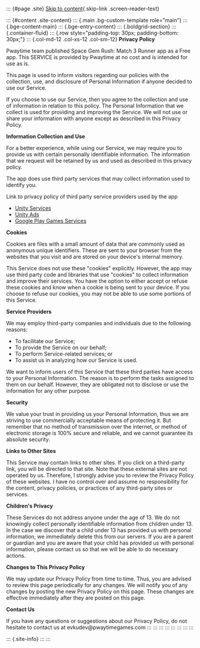 ::: {#page .site}
[Skip to
content](https://www.pwaytimegames.com/privacy_spaceminer/#content){.skip-link
.screen-reader-text}

::: {#content .site-content}
::: {.main .bg-custom-template role="main"}
::: {.bge-content-main}
::: {.bge-entry-content}
::: {.boldgrid-section}
::: {.container-fluid}
::: {.row style="padding-top: 30px; padding-bottom: 30px;"}
::: {.col-md-12 .col-xs-12 .col-sm-12}
**Privacy Policy**

Pwaytime team published Space Gem Rush: Match 3 Runner app as a Free
app. This SERVICE is provided by Pwaytime at no cost and is intended for
use as is.

This page is used to inform visitors regarding our policies with the
collection, use, and disclosure of Personal Information if anyone
decided to use our Service.

If you choose to use our Service, then you agree to the collection and
use of information in relation to this policy. The Personal Information
that we collect is used for providing and improving the Service. We will
not use or share your information with anyone except as described in
this Privacy Policy.

**Information Collection and Use**

For a better experience, while using our Service, we may require you to
provide us with certain personally identifiable information. The
information that we request will be retained by us and used as described
in this privacy policy.

The app does use third party services that may collect information used
to identify you.

<div>

Link to privacy policy of third party service providers used by the app

-   [Unity
    Services](https://unity3d.com/cn/legal/monetization-services-terms-of-service)
-   [Unity Ads](https://unity3d.com/legal/privacy-policy)
-   [Google Play Games
    Services](https://developers.google.com/games/services/terms#:~:text=Privacy%20and%20Data%20Protection,-Google%20Play%20Games&text=If%20you%20use%20the%20Google,more%20than%2030%20calendar%20days.)

</div>

**Cookies**

Cookies are files with a small amount of data that are commonly used as
anonymous unique identifiers. These are sent to your browser from the
websites that you visit and are stored on your device's internal memory.

This Service does not use these "cookies" explicitly. However, the app
may use third party code and libraries that use "cookies" to collect
information and improve their services. You have the option to either
accept or refuse these cookies and know when a cookie is being sent to
your device. If you choose to refuse our cookies, you may not be able to
use some portions of this Service.

**Service Providers**

We may employ third-party companies and individuals due to the following
reasons:

-   To facilitate our Service;
-   To provide the Service on our behalf;
-   To perform Service-related services; or
-   To assist us in analyzing how our Service is used.

We want to inform users of this Service that these third parties have
access to your Personal Information. The reason is to perform the tasks
assigned to them on our behalf. However, they are obligated not to
disclose or use the information for any other purpose.

**Security**

We value your trust in providing us your Personal Information, thus we
are striving to use commercially acceptable means of protecting it. But
remember that no method of transmission over the internet, or method of
electronic storage is 100% secure and reliable, and we cannot guarantee
its absolute security.

**Links to Other Sites**

This Service may contain links to other sites. If you click on a
third-party link, you will be directed to that site. Note that these
external sites are not operated by us. Therefore, I strongly advise you
to review the Privacy Policy of these websites. I have no control over
and assume no responsibility for the content, privacy policies, or
practices of any third-party sites or services.

**Children's Privacy**

These Services do not address anyone under the age of 13. We do not
knowingly collect personally identifiable information from children
under 13. In the case we discover that a child under 13 has provided us
with personal information, we immediately delete this from our servers.
If you are a parent or guardian and you are aware that your child has
provided us with personal information, please contact us so that we will
be able to do necessary actions.

**Changes to This Privacy Policy**

We may update our Privacy Policy from time to time. Thus, you are
advised to review this page periodically for any changes. We will notify
you of any changes by posting the new Privacy Policy on this page. These
changes are effective immediately after they are posted on this page.

**Contact Us**

If you have any questions or suggestions about our Privacy Policy, do
not hesitate to contact us at evkudev\@pwaytimegames.com
:::
:::
:::
:::
:::
:::
:::
:::

::: {.site-info}
:::
:::
